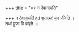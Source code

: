 +++
title = "०९ न देवानामति"

+++
न दे॒वाना॒मति॑ व्र॒तं श॒तात्मा॑ च॒न जी॑वति ।  
तथा॑ यु॒जा वि वा॑वृते ॥